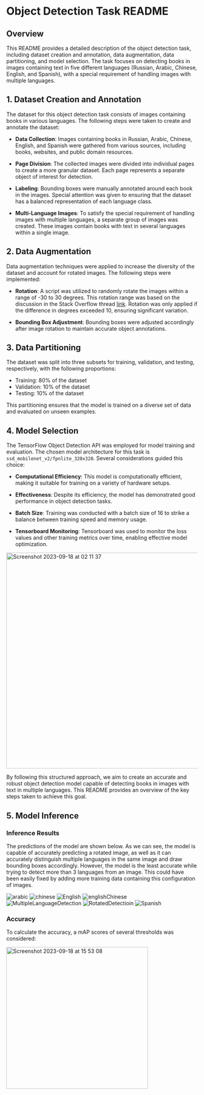 # Object Detection Task README

## Overview
This README provides a detailed description of the object detection task, including dataset creation and annotation, data augmentation, data partitioning, and model selection. The task focuses on detecting books in images containing text in five different languages (Russian, Arabic, Chinese, English, and Spanish), with a special requirement of handling images with multiple languages.

## 1. Dataset Creation and Annotation
The dataset for this object detection task consists of images containing books in various languages. The following steps were taken to create and annotate the dataset:

- **Data Collection**: Images containing books in Russian, Arabic, Chinese, English, and Spanish were gathered from various sources, including books, websites, and public domain resources.

- **Page Division**: The collected images were divided into individual pages to create a more granular dataset. Each page represents a separate object of interest for detection.

- **Labeling**: Bounding boxes were manually annotated around each book in the images. Special attention was given to ensuring that the dataset has a balanced representation of each language class.

- **Multi-Language Images**: To satisfy the special requirement of handling images with multiple languages, a separate group of images was created. These images contain books with text in several languages within a single image.

## 2. Data Augmentation
Data augmentation techniques were applied to increase the diversity of the dataset and account for rotated images. The following steps were implemented:

- **Rotation**: A script was utilized to randomly rotate the images within a range of -30 to 30 degrees. This rotation range was based on the discussion in the Stack Overflow thread [link](https://stackoverflow.com/questions/52050792/can-object-detection-models-adapt-to-rotation). Rotation was only applied if the difference in degrees exceeded 10, ensuring significant variation.

- **Bounding Box Adjustment**: Bounding boxes were adjusted accordingly after image rotation to maintain accurate object annotations.

## 3. Data Partitioning
The dataset was split into three subsets for training, validation, and testing, respectively, with the following proportions:

- Training: 80% of the dataset
- Validation: 10% of the dataset
- Testing: 10% of the dataset

This partitioning ensures that the model is trained on a diverse set of data and evaluated on unseen examples.

## 4. Model Selection
The TensorFlow Object Detection API was employed for model training and evaluation. The chosen model architecture for this task is `ssd_mobilenet_v2/fpnlite_320x320`. Several considerations guided this choice:

- **Computational Efficiency**: This model is computationally efficient, making it suitable for training on a variety of hardware setups.

- **Effectiveness**: Despite its efficiency, the model has demonstrated good performance in object detection tasks.

- **Batch Size**: Training was conducted with a batch size of 16 to strike a balance between training speed and memory usage.

- **Tensorboard Monitoring**: Tensorboard was used to monitor the loss values and other training metrics over time, enabling effective model optimization.

<img width="568" alt="Screenshot 2023-09-18 at 02 11 37" src="https://github.com/kristinazk/LanguageIdentification/assets/90059525/801cdb9b-db6d-4bb6-a1ba-3fa8cf8f3d28">

By following this structured approach, we aim to create an accurate and robust object detection model capable of detecting books in images with text in multiple languages. This README provides an overview of the key steps taken to achieve this goal.

## 5. Model Inference

### Inference Results

The predictions of the model are shown below. As we can see, the model is capable of accurately predicting a rotated image, as well as it can accurately distinguish multiple languages in the same image and draw bounding boxes accordingly. However, the model is the least accurate while trying to detect more than 3 languages from an image. This could have been easily fixed by adding more training data containing this configuration of images.

![arabic](https://github.com/kristinazk/LanguageIdentification/assets/90059525/db760427-9f72-4bd1-babf-60ab9096782e)
![chinese](https://github.com/kristinazk/LanguageIdentification/assets/90059525/5c37f81d-ce04-4673-a97b-e7ab589681f8)
![English](https://github.com/kristinazk/LanguageIdentification/assets/90059525/1ce5e4ed-56bd-4459-bbb7-5379f7b01aa9)
![englishChinese](https://github.com/kristinazk/LanguageIdentification/assets/90059525/01eca250-269c-4160-895c-c1501824345b)
![MultipleLanguageDetection](https://github.com/kristinazk/LanguageIdentification/assets/90059525/21e2bf73-5b97-4625-91f4-c2fa8f0b7167)
![RotatedDetectioin](https://github.com/kristinazk/LanguageIdentification/assets/90059525/2e8566d5-78f8-4e4e-829b-22337d39b590)
![Spanish](https://github.com/kristinazk/LanguageIdentification/assets/90059525/b04bf0f1-f504-4cd6-bcde-517391069e02)

### Accuracy

To calculate the accuracy, a mAP scores of several thresholds was considered: 

<img width="373" alt="Screenshot 2023-09-18 at 15 53 08" src="https://github.com/kristinazk/LanguageIdentification/assets/90059525/5458c78a-4d2a-44ff-ae41-130485f79b65">
